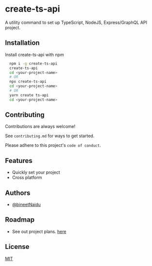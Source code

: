 # create-ts-api

A utility command to set up TypeScript, NodeJS, Express/GraphQL API project.

## Installation

Install create-ts-api with npm

```bash
  npm i -g create-ts-api
  create-ts-api
  cd <your-project-name>
  # OR
  npx create-ts-api
  cd <your-project-name>
  # OR
  yarn create ts-api
  cd <your-project-name>
```

## Contributing

Contributions are always welcome!

See `contributing.md` for ways to get started.

Please adhere to this project's `code of conduct`.

## Features

- Quickly set your project
- Cross platform

## Authors

- [@bineetNaidu](https://www.github.com/bineetNaidu)

## Roadmap

- See out project plans. [here](https://github.com/bineetNaidu/create-ts-api/projects/1)

## License

[MIT](https://choosealicense.com/licenses/mit/)
